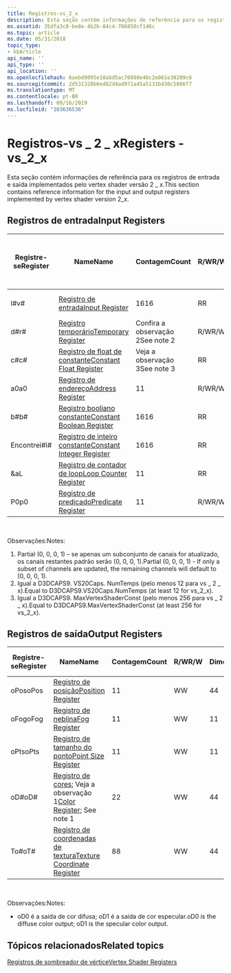 ```yaml
---
title: Registros-vs_2_x
description: Esta seção contém informações de referência para os registros de entrada e saída implementados pelo vertex shader versão 2 \_ x.
ms.assetid: 35dfa3c8-be8e-4b2b-84c4-766850cf146c
ms.topic: article
ms.date: 05/31/2018
topic_type:
- kbArticle
api_name: ''
api_type: ''
api_location: ''
ms.openlocfilehash: 6aebd9095e18abd5ac76988e46c2e061e30209c6
ms.sourcegitcommit: 2d531328b6ed82d4ad971a45a5131b430c5866f7
ms.translationtype: MT
ms.contentlocale: pt-BR
ms.lasthandoff: 09/16/2019
ms.locfileid: "103636536"
---
```

# <a name="registers---vs_2_x"></a><span data-ttu-id="7f461-103">Registros-vs \_ 2 \_ x</span><span class="sxs-lookup"><span data-stu-id="7f461-103">Registers - vs\_2\_x</span></span>

<span data-ttu-id="7f461-104">Esta seção contém informações de referência para os registros de entrada e saída implementados pelo vertex shader versão 2 \_ x.</span><span class="sxs-lookup"><span data-stu-id="7f461-104">This section contains reference information for the input and output registers implemented by vertex shader version 2\_x.</span></span>

## <a name="input-registers"></a><span data-ttu-id="7f461-105">Registros de entrada</span><span class="sxs-lookup"><span data-stu-id="7f461-105">Input Registers</span></span>



| <span data-ttu-id="7f461-106">Registre-se</span><span class="sxs-lookup"><span data-stu-id="7f461-106">Register</span></span> | <span data-ttu-id="7f461-107">Name</span><span class="sxs-lookup"><span data-stu-id="7f461-107">Name</span></span>                                                                                      | <span data-ttu-id="7f461-108">Contagem</span><span class="sxs-lookup"><span data-stu-id="7f461-108">Count</span></span>      | <span data-ttu-id="7f461-109">R/W</span><span class="sxs-lookup"><span data-stu-id="7f461-109">R/W</span></span> | <span data-ttu-id="7f461-110">\# Portas de leitura</span><span class="sxs-lookup"><span data-stu-id="7f461-110">\# Read ports</span></span> | <span data-ttu-id="7f461-111">\# Leituras/InStr</span><span class="sxs-lookup"><span data-stu-id="7f461-111">\# Reads / inst</span></span> | <span data-ttu-id="7f461-112">Dimensão</span><span class="sxs-lookup"><span data-stu-id="7f461-112">Dimension</span></span> | <span data-ttu-id="7f461-113">RelAddr</span><span class="sxs-lookup"><span data-stu-id="7f461-113">RelAddr</span></span> | <span data-ttu-id="7f461-114">Padrões</span><span class="sxs-lookup"><span data-stu-id="7f461-114">Defaults</span></span>     | <span data-ttu-id="7f461-115">Requer DCL</span><span class="sxs-lookup"><span data-stu-id="7f461-115">Requires DCL</span></span> |
|----------|-------------------------------------------------------------------------------------------|------------|-----|---------------|-----------------|-----------|---------|--------------|--------------|
| <span data-ttu-id="7f461-116">l\#</span><span class="sxs-lookup"><span data-stu-id="7f461-116">v\#</span></span>      | [<span data-ttu-id="7f461-117">Registro de entrada</span><span class="sxs-lookup"><span data-stu-id="7f461-117">Input Register</span></span>](dx9-graphics-reference-asm-vs-registers-input.md)                       | <span data-ttu-id="7f461-118">16</span><span class="sxs-lookup"><span data-stu-id="7f461-118">16</span></span>         | <span data-ttu-id="7f461-119">R</span><span class="sxs-lookup"><span data-stu-id="7f461-119">R</span></span>   | <span data-ttu-id="7f461-120">1</span><span class="sxs-lookup"><span data-stu-id="7f461-120">1</span></span>             | <span data-ttu-id="7f461-121">Ilimitado</span><span class="sxs-lookup"><span data-stu-id="7f461-121">Unlimited</span></span>       | <span data-ttu-id="7f461-122">4</span><span class="sxs-lookup"><span data-stu-id="7f461-122">4</span></span>         | <span data-ttu-id="7f461-123">Não</span><span class="sxs-lookup"><span data-stu-id="7f461-123">No</span></span>      | <span data-ttu-id="7f461-124">Veja a observação 1</span><span class="sxs-lookup"><span data-stu-id="7f461-124">See note 1</span></span>   | <span data-ttu-id="7f461-125">Yes</span><span class="sxs-lookup"><span data-stu-id="7f461-125">Yes</span></span>          |
| <span data-ttu-id="7f461-126">d\#</span><span class="sxs-lookup"><span data-stu-id="7f461-126">r\#</span></span>      | [<span data-ttu-id="7f461-127">Registro temporário</span><span class="sxs-lookup"><span data-stu-id="7f461-127">Temporary Register</span></span>](dx9-graphics-reference-asm-vs-registers-temporary.md)               | <span data-ttu-id="7f461-128">Confira a observação 2</span><span class="sxs-lookup"><span data-stu-id="7f461-128">See note 2</span></span> | <span data-ttu-id="7f461-129">R/W</span><span class="sxs-lookup"><span data-stu-id="7f461-129">R/W</span></span> | <span data-ttu-id="7f461-130">3</span><span class="sxs-lookup"><span data-stu-id="7f461-130">3</span></span>             | <span data-ttu-id="7f461-131">Ilimitado</span><span class="sxs-lookup"><span data-stu-id="7f461-131">Unlimited</span></span>       | <span data-ttu-id="7f461-132">4</span><span class="sxs-lookup"><span data-stu-id="7f461-132">4</span></span>         | <span data-ttu-id="7f461-133">Não</span><span class="sxs-lookup"><span data-stu-id="7f461-133">No</span></span>      | <span data-ttu-id="7f461-134">Nenhum</span><span class="sxs-lookup"><span data-stu-id="7f461-134">None</span></span>         | <span data-ttu-id="7f461-135">No</span><span class="sxs-lookup"><span data-stu-id="7f461-135">No</span></span>           |
| <span data-ttu-id="7f461-136">c\#</span><span class="sxs-lookup"><span data-stu-id="7f461-136">c\#</span></span>      | [<span data-ttu-id="7f461-137">Registro de float de constante</span><span class="sxs-lookup"><span data-stu-id="7f461-137">Constant Float Register</span></span>](dx9-graphics-reference-asm-vs-registers-constant-float.md)     | <span data-ttu-id="7f461-138">Veja a observação 3</span><span class="sxs-lookup"><span data-stu-id="7f461-138">See note 3</span></span> | <span data-ttu-id="7f461-139">R</span><span class="sxs-lookup"><span data-stu-id="7f461-139">R</span></span>   | <span data-ttu-id="7f461-140">1</span><span class="sxs-lookup"><span data-stu-id="7f461-140">1</span></span>             | <span data-ttu-id="7f461-141">2</span><span class="sxs-lookup"><span data-stu-id="7f461-141">2</span></span>               | <span data-ttu-id="7f461-142">4</span><span class="sxs-lookup"><span data-stu-id="7f461-142">4</span></span>         | <span data-ttu-id="7f461-143">a0/aL</span><span class="sxs-lookup"><span data-stu-id="7f461-143">a0 / aL</span></span> | <span data-ttu-id="7f461-144">(0, 0, 0, 0)</span><span class="sxs-lookup"><span data-stu-id="7f461-144">(0, 0, 0, 0)</span></span> | <span data-ttu-id="7f461-145">No</span><span class="sxs-lookup"><span data-stu-id="7f461-145">No</span></span>           |
| <span data-ttu-id="7f461-146">a0</span><span class="sxs-lookup"><span data-stu-id="7f461-146">a0</span></span>       | [<span data-ttu-id="7f461-147">Registro de endereço</span><span class="sxs-lookup"><span data-stu-id="7f461-147">Address Register</span></span>](dx9-graphics-reference-asm-vs-registers-address.md)                   | <span data-ttu-id="7f461-148">1</span><span class="sxs-lookup"><span data-stu-id="7f461-148">1</span></span>          | <span data-ttu-id="7f461-149">R/W</span><span class="sxs-lookup"><span data-stu-id="7f461-149">R/W</span></span> | <span data-ttu-id="7f461-150">1</span><span class="sxs-lookup"><span data-stu-id="7f461-150">1</span></span>             | <span data-ttu-id="7f461-151">2</span><span class="sxs-lookup"><span data-stu-id="7f461-151">2</span></span>               | <span data-ttu-id="7f461-152">4</span><span class="sxs-lookup"><span data-stu-id="7f461-152">4</span></span>         | <span data-ttu-id="7f461-153">Não</span><span class="sxs-lookup"><span data-stu-id="7f461-153">No</span></span>      | <span data-ttu-id="7f461-154">Nenhum</span><span class="sxs-lookup"><span data-stu-id="7f461-154">None</span></span>         | <span data-ttu-id="7f461-155">No</span><span class="sxs-lookup"><span data-stu-id="7f461-155">No</span></span>           |
| <span data-ttu-id="7f461-156">b\#</span><span class="sxs-lookup"><span data-stu-id="7f461-156">b\#</span></span>      | [<span data-ttu-id="7f461-157">Registro booliano constante</span><span class="sxs-lookup"><span data-stu-id="7f461-157">Constant Boolean Register</span></span>](dx9-graphics-reference-asm-vs-registers-constant-boolean.md) | <span data-ttu-id="7f461-158">16</span><span class="sxs-lookup"><span data-stu-id="7f461-158">16</span></span>         | <span data-ttu-id="7f461-159">R</span><span class="sxs-lookup"><span data-stu-id="7f461-159">R</span></span>   | <span data-ttu-id="7f461-160">1</span><span class="sxs-lookup"><span data-stu-id="7f461-160">1</span></span>             | <span data-ttu-id="7f461-161">1</span><span class="sxs-lookup"><span data-stu-id="7f461-161">1</span></span>               | <span data-ttu-id="7f461-162">1</span><span class="sxs-lookup"><span data-stu-id="7f461-162">1</span></span>         | <span data-ttu-id="7f461-163">Não</span><span class="sxs-lookup"><span data-stu-id="7f461-163">No</span></span>      | <span data-ttu-id="7f461-164">FALSE</span><span class="sxs-lookup"><span data-stu-id="7f461-164">FALSE</span></span>        | <span data-ttu-id="7f461-165">No</span><span class="sxs-lookup"><span data-stu-id="7f461-165">No</span></span>           |
| <span data-ttu-id="7f461-166">Encontrei\#</span><span class="sxs-lookup"><span data-stu-id="7f461-166">i\#</span></span>      | [<span data-ttu-id="7f461-167">Registro de inteiro constante</span><span class="sxs-lookup"><span data-stu-id="7f461-167">Constant Integer Register</span></span>](dx9-graphics-reference-asm-vs-registers-constant-integer.md) | <span data-ttu-id="7f461-168">16</span><span class="sxs-lookup"><span data-stu-id="7f461-168">16</span></span>         | <span data-ttu-id="7f461-169">R</span><span class="sxs-lookup"><span data-stu-id="7f461-169">R</span></span>   | <span data-ttu-id="7f461-170">1</span><span class="sxs-lookup"><span data-stu-id="7f461-170">1</span></span>             | <span data-ttu-id="7f461-171">1</span><span class="sxs-lookup"><span data-stu-id="7f461-171">1</span></span>               | <span data-ttu-id="7f461-172">4</span><span class="sxs-lookup"><span data-stu-id="7f461-172">4</span></span>         | <span data-ttu-id="7f461-173">Não</span><span class="sxs-lookup"><span data-stu-id="7f461-173">No</span></span>      | <span data-ttu-id="7f461-174">(0, 0, 0, 0)</span><span class="sxs-lookup"><span data-stu-id="7f461-174">(0, 0, 0, 0)</span></span> | <span data-ttu-id="7f461-175">No</span><span class="sxs-lookup"><span data-stu-id="7f461-175">No</span></span>           |
| <span data-ttu-id="7f461-176">&</span><span class="sxs-lookup"><span data-stu-id="7f461-176">aL</span></span>       | [<span data-ttu-id="7f461-177">Registro de contador de loop</span><span class="sxs-lookup"><span data-stu-id="7f461-177">Loop Counter Register</span></span>](dx9-graphics-reference-asm-vs-registers-loop-counter.md)         | <span data-ttu-id="7f461-178">1</span><span class="sxs-lookup"><span data-stu-id="7f461-178">1</span></span>          | <span data-ttu-id="7f461-179">R</span><span class="sxs-lookup"><span data-stu-id="7f461-179">R</span></span>   | <span data-ttu-id="7f461-180">1</span><span class="sxs-lookup"><span data-stu-id="7f461-180">1</span></span>             | <span data-ttu-id="7f461-181">2</span><span class="sxs-lookup"><span data-stu-id="7f461-181">2</span></span>               | <span data-ttu-id="7f461-182">1</span><span class="sxs-lookup"><span data-stu-id="7f461-182">1</span></span>         | <span data-ttu-id="7f461-183">Não</span><span class="sxs-lookup"><span data-stu-id="7f461-183">No</span></span>      | <span data-ttu-id="7f461-184">Nenhum</span><span class="sxs-lookup"><span data-stu-id="7f461-184">None</span></span>         | <span data-ttu-id="7f461-185">No</span><span class="sxs-lookup"><span data-stu-id="7f461-185">No</span></span>           |
| <span data-ttu-id="7f461-186">P0</span><span class="sxs-lookup"><span data-stu-id="7f461-186">p0</span></span>       | [<span data-ttu-id="7f461-187">Registro de predicado</span><span class="sxs-lookup"><span data-stu-id="7f461-187">Predicate Register</span></span>](dx9-graphics-reference-asm-vs-registers-predicate.md)               | <span data-ttu-id="7f461-188">1</span><span class="sxs-lookup"><span data-stu-id="7f461-188">1</span></span>          | <span data-ttu-id="7f461-189">R/W</span><span class="sxs-lookup"><span data-stu-id="7f461-189">R/W</span></span> | <span data-ttu-id="7f461-190">1</span><span class="sxs-lookup"><span data-stu-id="7f461-190">1</span></span>             | <span data-ttu-id="7f461-191">1</span><span class="sxs-lookup"><span data-stu-id="7f461-191">1</span></span>               | <span data-ttu-id="7f461-192">4</span><span class="sxs-lookup"><span data-stu-id="7f461-192">4</span></span>         | <span data-ttu-id="7f461-193">Não</span><span class="sxs-lookup"><span data-stu-id="7f461-193">No</span></span>      | <span data-ttu-id="7f461-194">Nenhum</span><span class="sxs-lookup"><span data-stu-id="7f461-194">None</span></span>         | <span data-ttu-id="7f461-195">No</span><span class="sxs-lookup"><span data-stu-id="7f461-195">No</span></span>           |



 

<span data-ttu-id="7f461-196">Observações:</span><span class="sxs-lookup"><span data-stu-id="7f461-196">Notes:</span></span>

1.  <span data-ttu-id="7f461-197">Partial (0, 0, 0, 1) – se apenas um subconjunto de canais for atualizado, os canais restantes padrão serão (0, 0, 0, 1).</span><span class="sxs-lookup"><span data-stu-id="7f461-197">Partial (0, 0, 0, 1) - If only a subset of channels are updated, the remaining channels will default to (0, 0, 0, 1).</span></span>
2.  <span data-ttu-id="7f461-198">Igual a D3DCAPS9. VS20Caps. NumTemps (pelo menos 12 para vs \_ 2 \_ x).</span><span class="sxs-lookup"><span data-stu-id="7f461-198">Equal to D3DCAPS9.VS20Caps.NumTemps (at least 12 for vs\_2\_x).</span></span>
3.  <span data-ttu-id="7f461-199">Igual a D3DCAPS9. MaxVertexShaderConst (pelo menos 256 para vs \_ 2 \_ x).</span><span class="sxs-lookup"><span data-stu-id="7f461-199">Equal to D3DCAPS9.MaxVertexShaderConst (at least 256 for vs\_2\_x).</span></span>

## <a name="output-registers"></a><span data-ttu-id="7f461-200">Registros de saída</span><span class="sxs-lookup"><span data-stu-id="7f461-200">Output Registers</span></span>



| <span data-ttu-id="7f461-201">Registre-se</span><span class="sxs-lookup"><span data-stu-id="7f461-201">Register</span></span> | <span data-ttu-id="7f461-202">Name</span><span class="sxs-lookup"><span data-stu-id="7f461-202">Name</span></span>                                                                                          | <span data-ttu-id="7f461-203">Contagem</span><span class="sxs-lookup"><span data-stu-id="7f461-203">Count</span></span> | <span data-ttu-id="7f461-204">R/W</span><span class="sxs-lookup"><span data-stu-id="7f461-204">R/W</span></span> | <span data-ttu-id="7f461-205">Dimensão</span><span class="sxs-lookup"><span data-stu-id="7f461-205">Dimension</span></span> | <span data-ttu-id="7f461-206">RelAddr</span><span class="sxs-lookup"><span data-stu-id="7f461-206">RelAddr</span></span> | <span data-ttu-id="7f461-207">Padrões</span><span class="sxs-lookup"><span data-stu-id="7f461-207">Defaults</span></span> | <span data-ttu-id="7f461-208">Requer DCL</span><span class="sxs-lookup"><span data-stu-id="7f461-208">Requires DCL</span></span> |
|----------|-----------------------------------------------------------------------------------------------|-------|-----|-----------|---------|----------|--------------|
| <span data-ttu-id="7f461-209">oPos</span><span class="sxs-lookup"><span data-stu-id="7f461-209">oPos</span></span>     | [<span data-ttu-id="7f461-210">Registro de posição</span><span class="sxs-lookup"><span data-stu-id="7f461-210">Position Register</span></span>](dx9-graphics-reference-asm-vs-registers-position.md)                     | <span data-ttu-id="7f461-211">1</span><span class="sxs-lookup"><span data-stu-id="7f461-211">1</span></span>     | <span data-ttu-id="7f461-212">W</span><span class="sxs-lookup"><span data-stu-id="7f461-212">W</span></span>   | <span data-ttu-id="7f461-213">4</span><span class="sxs-lookup"><span data-stu-id="7f461-213">4</span></span>         | <span data-ttu-id="7f461-214">Não</span><span class="sxs-lookup"><span data-stu-id="7f461-214">No</span></span>      | <span data-ttu-id="7f461-215">Nenhum</span><span class="sxs-lookup"><span data-stu-id="7f461-215">None</span></span>     | <span data-ttu-id="7f461-216">No</span><span class="sxs-lookup"><span data-stu-id="7f461-216">No</span></span>           |
| <span data-ttu-id="7f461-217">oFog</span><span class="sxs-lookup"><span data-stu-id="7f461-217">oFog</span></span>     | [<span data-ttu-id="7f461-218">Registro de neblina</span><span class="sxs-lookup"><span data-stu-id="7f461-218">Fog Register</span></span>](dx9-graphics-reference-asm-vs-registers-fog.md)                               | <span data-ttu-id="7f461-219">1</span><span class="sxs-lookup"><span data-stu-id="7f461-219">1</span></span>     | <span data-ttu-id="7f461-220">W</span><span class="sxs-lookup"><span data-stu-id="7f461-220">W</span></span>   | <span data-ttu-id="7f461-221">1</span><span class="sxs-lookup"><span data-stu-id="7f461-221">1</span></span>         | <span data-ttu-id="7f461-222">Não</span><span class="sxs-lookup"><span data-stu-id="7f461-222">No</span></span>      | <span data-ttu-id="7f461-223">Nenhum</span><span class="sxs-lookup"><span data-stu-id="7f461-223">None</span></span>     | <span data-ttu-id="7f461-224">No</span><span class="sxs-lookup"><span data-stu-id="7f461-224">No</span></span>           |
| <span data-ttu-id="7f461-225">oPts</span><span class="sxs-lookup"><span data-stu-id="7f461-225">oPts</span></span>     | [<span data-ttu-id="7f461-226">Registro de tamanho do ponto</span><span class="sxs-lookup"><span data-stu-id="7f461-226">Point Size Register</span></span>](dx9-graphics-reference-asm-vs-registers-point-size.md)                 | <span data-ttu-id="7f461-227">1</span><span class="sxs-lookup"><span data-stu-id="7f461-227">1</span></span>     | <span data-ttu-id="7f461-228">W</span><span class="sxs-lookup"><span data-stu-id="7f461-228">W</span></span>   | <span data-ttu-id="7f461-229">1</span><span class="sxs-lookup"><span data-stu-id="7f461-229">1</span></span>         | <span data-ttu-id="7f461-230">Não</span><span class="sxs-lookup"><span data-stu-id="7f461-230">No</span></span>      | <span data-ttu-id="7f461-231">Nenhum</span><span class="sxs-lookup"><span data-stu-id="7f461-231">None</span></span>     | <span data-ttu-id="7f461-232">No</span><span class="sxs-lookup"><span data-stu-id="7f461-232">No</span></span>           |
| <span data-ttu-id="7f461-233">oD\#</span><span class="sxs-lookup"><span data-stu-id="7f461-233">oD\#</span></span>     | <span data-ttu-id="7f461-234">[Registro de cores](dx9-graphics-reference-asm-vs-registers-color.md); Veja a observação 1</span><span class="sxs-lookup"><span data-stu-id="7f461-234">[Color Register](dx9-graphics-reference-asm-vs-registers-color.md); See note 1</span></span>               | <span data-ttu-id="7f461-235">2</span><span class="sxs-lookup"><span data-stu-id="7f461-235">2</span></span>     | <span data-ttu-id="7f461-236">W</span><span class="sxs-lookup"><span data-stu-id="7f461-236">W</span></span>   | <span data-ttu-id="7f461-237">4</span><span class="sxs-lookup"><span data-stu-id="7f461-237">4</span></span>         | <span data-ttu-id="7f461-238">Não</span><span class="sxs-lookup"><span data-stu-id="7f461-238">No</span></span>      | <span data-ttu-id="7f461-239">Nenhum</span><span class="sxs-lookup"><span data-stu-id="7f461-239">None</span></span>     | <span data-ttu-id="7f461-240">No</span><span class="sxs-lookup"><span data-stu-id="7f461-240">No</span></span>           |
| <span data-ttu-id="7f461-241">To\#</span><span class="sxs-lookup"><span data-stu-id="7f461-241">oT\#</span></span>     | [<span data-ttu-id="7f461-242">Registro de coordenadas de textura</span><span class="sxs-lookup"><span data-stu-id="7f461-242">Texture Coordinate Register</span></span>](dx9-graphics-reference-asm-vs-registers-texture-coordinate.md) | <span data-ttu-id="7f461-243">8</span><span class="sxs-lookup"><span data-stu-id="7f461-243">8</span></span>     | <span data-ttu-id="7f461-244">W</span><span class="sxs-lookup"><span data-stu-id="7f461-244">W</span></span>   | <span data-ttu-id="7f461-245">4</span><span class="sxs-lookup"><span data-stu-id="7f461-245">4</span></span>         | <span data-ttu-id="7f461-246">Não</span><span class="sxs-lookup"><span data-stu-id="7f461-246">No</span></span>      | <span data-ttu-id="7f461-247">Nenhum</span><span class="sxs-lookup"><span data-stu-id="7f461-247">None</span></span>     | <span data-ttu-id="7f461-248">No</span><span class="sxs-lookup"><span data-stu-id="7f461-248">No</span></span>           |



 

<span data-ttu-id="7f461-249">Observações:</span><span class="sxs-lookup"><span data-stu-id="7f461-249">Notes:</span></span>

-   <span data-ttu-id="7f461-250">oD0 é a saída de cor difusa; oD1 é a saída de cor especular.</span><span class="sxs-lookup"><span data-stu-id="7f461-250">oD0 is the diffuse color output; oD1 is the specular color output.</span></span>

## <a name="related-topics"></a><span data-ttu-id="7f461-251">Tópicos relacionados</span><span class="sxs-lookup"><span data-stu-id="7f461-251">Related topics</span></span>

<dl> <dt>

[<span data-ttu-id="7f461-252">Registros de sombreador de vértice</span><span class="sxs-lookup"><span data-stu-id="7f461-252">Vertex Shader Registers</span></span>](dx9-graphics-reference-asm-vs-registers.md)
</dt> </dl>

 

 





